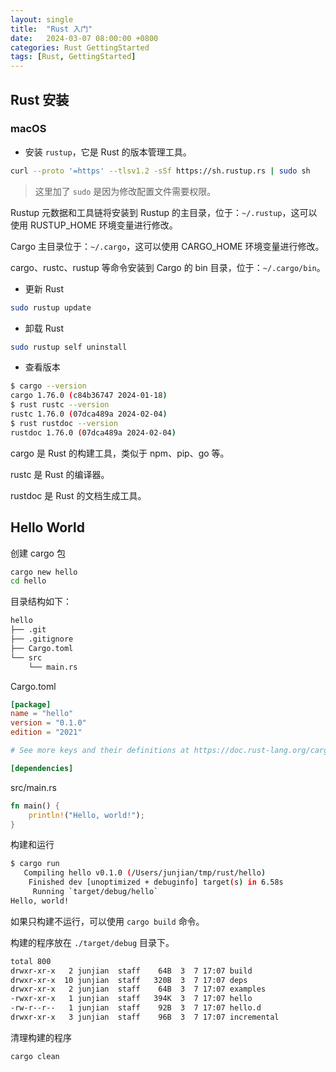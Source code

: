 ```yaml
---
layout: single
title:  "Rust 入门"
date:   2024-03-07 08:00:00 +0800
categories: Rust GettingStarted
tags: [Rust, GettingStarted]
---
```


## Rust 安装

### macOS
- 安装 `rustup`，它是 Rust 的版本管理工具。

```bash
curl --proto '=https' --tlsv1.2 -sSf https://sh.rustup.rs | sudo sh
```
> 这里加了 `sudo` 是因为修改配置文件需要权限。

Rustup 元数据和工具链将安装到 Rustup 的主目录，位于：`~/.rustup`，这可以使用 RUSTUP_HOME 环境变量进行修改。

Cargo 主目录位于：`~/.cargo`，这可以使用 CARGO_HOME 环境变量进行修改。

cargo、rustc、rustup 等命令安装到 Cargo 的 bin 目录，位于：`~/.cargo/bin`。

- 更新 Rust

```bash
sudo rustup update
```

- 卸载 Rust

```bash
sudo rustup self uninstall
```

- 查看版本

```bash
$ cargo --version
cargo 1.76.0 (c84b36747 2024-01-18)
$ rust rustc --version
rustc 1.76.0 (07dca489a 2024-02-04)
$ rust rustdoc --version
rustdoc 1.76.0 (07dca489a 2024-02-04)
```

cargo 是 Rust 的构建工具，类似于 npm、pip、go 等。

rustc 是 Rust 的编译器。

rustdoc 是 Rust 的文档生成工具。


## Hello World
创建 cargo 包

```bash
cargo new hello
cd hello
```

目录结构如下：

```bash
hello
├── .git
├── .gitignore
├── Cargo.toml
└── src
    └── main.rs
```

Cargo.toml
```toml
[package]
name = "hello"
version = "0.1.0"
edition = "2021"

# See more keys and their definitions at https://doc.rust-lang.org/cargo/reference/manifest.html

[dependencies]
```

src/main.rs
```rust
fn main() {
    println!("Hello, world!");
}
```

构建和运行

```bash
$ cargo run
   Compiling hello v0.1.0 (/Users/junjian/tmp/rust/hello)
    Finished dev [unoptimized + debuginfo] target(s) in 6.58s
     Running `target/debug/hello`
Hello, world!
```

如果只构建不运行，可以使用 `cargo build` 命令。

构建的程序放在 `./target/debug` 目录下。

```bash
total 800
drwxr-xr-x   2 junjian  staff    64B  3  7 17:07 build
drwxr-xr-x  10 junjian  staff   320B  3  7 17:07 deps
drwxr-xr-x   2 junjian  staff    64B  3  7 17:07 examples
-rwxr-xr-x   1 junjian  staff   394K  3  7 17:07 hello
-rw-r--r--   1 junjian  staff    92B  3  7 17:07 hello.d
drwxr-xr-x   3 junjian  staff    96B  3  7 17:07 incremental
```

清理构建的程序

```bash
cargo clean
```
